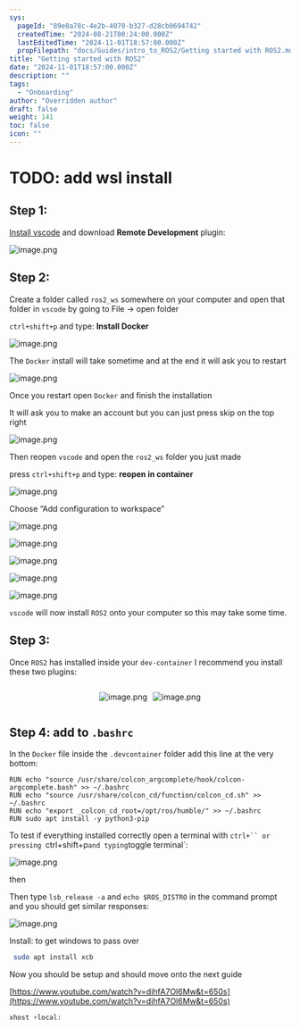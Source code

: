 ```yaml
---
sys:
  pageId: "89e0a78c-4e2b-4070-b327-d28cb0694742"
  createdTime: "2024-08-21T00:24:00.000Z"
  lastEditedTime: "2024-11-01T18:57:00.000Z"
  propFilepath: "docs/Guides/intro_to_ROS2/Getting started with ROS2.md"
title: "Getting started with ROS2"
date: "2024-11-01T18:57:00.000Z"
description: ""
tags:
  - "Onboarding"
author: "Overridden author"
draft: false
weight: 141
toc: false
icon: ""
---
```


# TODO: add wsl install

## Step 1:

[Install vscode](https://code.visualstudio.com/download) and download **Remote Development** plugin:

![image.png](https://prod-files-secure.s3.us-west-2.amazonaws.com/d518164a-d88e-44d1-a4ee-3adb3bd8bce0/efb52993-1881-4a40-b95e-6f020334f022/image.png?X-Amz-Algorithm=AWS4-HMAC-SHA256&X-Amz-Content-Sha256=UNSIGNED-PAYLOAD&X-Amz-Credential=ASIAZI2LB466QI6IRWUN%2F20250422%2Fus-west-2%2Fs3%2Faws4_request&X-Amz-Date=20250422T110746Z&X-Amz-Expires=3600&X-Amz-Security-Token=IQoJb3JpZ2luX2VjEEsaCXVzLXdlc3QtMiJGMEQCIGnM4CI6s0F4A%2FD3EKVpGOYrjBuhL9BOpO5JHRkl1xf%2FAiAP3faEGtYylPWMzsK7tTs49gAJaOe7A7vtrJujT6Yk9iqIBAjU%2F%2F%2F%2F%2F%2F%2F%2F%2F%2F8BEAAaDDYzNzQyMzE4MzgwNSIM2B0wYnbP5VzZdJ%2BPKtwDCkICH%2BMN%2FB62lmDlalr8tkSCrxDKuYciEv1MtpVU5oCK7DsI2WHVDni%2Fg3AgXOU44DvyKWNf63sw1WuJj%2FGmHeVx%2BYqsN9rvUHb557CCnSiiVm%2Bi7GLvcW64iVwtCz3mIiaLN%2FVG42hlJJOUhidOqZUkpK%2F9H4GnWekqB9X5wfkETwrQzvH1ckMeHWXMTytmoFzoGDH3AXSwNzg%2FpelHVzr1PP16xozNZLyN1K6VkpwX7uRnhxlp9O06P5%2B%2Fa4bIssmYG5cBc65OcCaPPLogWRt91fTYKgFaGxnOKnO3jRJYoCzFwQ12n5BuLFQYi9xQdXkznSyy12oMPC8DGEXP5bl6nyFBXFhEIgNGAPMOWkl0s9Yq3tfo0WyxanS34flU2eOaxJQFCZRLFEIrtZ4snxleG6lWeeFn6RJ%2BnSOSHKEYaWx7r1a1vQuJAcql3FoaAs4Mi68ihJzr%2FGV1p9i57%2FPo%2BpfUJYLmuVXFgPk8RrhN%2F%2FVaCkC1AzbaW6%2FZH1oR1tFa62EIb58B1M%2BAQNEB0qOpkff26ShO9AhCo0VugwNQ77hXMnfmKqZ5XeYcK9irbsWl6bvs0rl4jSBCdiudqsI4YslyrWSf3BPVg4SqJU%2Fmyw8CWi6vZlBcAmwwzuudwAY6pgFSKdLdl5WDntFbUo8KE9Qe8j1pr1yAfnrVmRUl8m9Gs8MEhjxAAe1mDdF1peep9cihvvc4CISIwbkRldkmCDtKuWQV%2BQ3%2BoHgYauxdHPNWUSFaD8ZSdl4Fsswqefp1FiTN1RXg9aENBwkegWnfOsEmgfI8tgAq46J0ulMbYhgVwTf19BMDRI1AFljxn7RH4cdTRieHlei8g4VgL%2FtLSpk80oC2aBzI&X-Amz-Signature=ab6eeddc0480c294913b1f43f97f32a88439e07b1bcdec65b1f1d4bad0be40e8&X-Amz-SignedHeaders=host&x-id=GetObject)

## Step 2:

Create a folder called `ros2_ws` somewhere on your computer and open that folder in `vscode` by going to File → open folder 

`ctrl+shift+p` and type: **Install Docker**

![image.png](https://prod-files-secure.s3.us-west-2.amazonaws.com/d518164a-d88e-44d1-a4ee-3adb3bd8bce0/2269dc0e-1cd5-47ff-bceb-c04ad9b2eab0/image.png?X-Amz-Algorithm=AWS4-HMAC-SHA256&X-Amz-Content-Sha256=UNSIGNED-PAYLOAD&X-Amz-Credential=ASIAZI2LB466QI6IRWUN%2F20250422%2Fus-west-2%2Fs3%2Faws4_request&X-Amz-Date=20250422T110746Z&X-Amz-Expires=3600&X-Amz-Security-Token=IQoJb3JpZ2luX2VjEEsaCXVzLXdlc3QtMiJGMEQCIGnM4CI6s0F4A%2FD3EKVpGOYrjBuhL9BOpO5JHRkl1xf%2FAiAP3faEGtYylPWMzsK7tTs49gAJaOe7A7vtrJujT6Yk9iqIBAjU%2F%2F%2F%2F%2F%2F%2F%2F%2F%2F8BEAAaDDYzNzQyMzE4MzgwNSIM2B0wYnbP5VzZdJ%2BPKtwDCkICH%2BMN%2FB62lmDlalr8tkSCrxDKuYciEv1MtpVU5oCK7DsI2WHVDni%2Fg3AgXOU44DvyKWNf63sw1WuJj%2FGmHeVx%2BYqsN9rvUHb557CCnSiiVm%2Bi7GLvcW64iVwtCz3mIiaLN%2FVG42hlJJOUhidOqZUkpK%2F9H4GnWekqB9X5wfkETwrQzvH1ckMeHWXMTytmoFzoGDH3AXSwNzg%2FpelHVzr1PP16xozNZLyN1K6VkpwX7uRnhxlp9O06P5%2B%2Fa4bIssmYG5cBc65OcCaPPLogWRt91fTYKgFaGxnOKnO3jRJYoCzFwQ12n5BuLFQYi9xQdXkznSyy12oMPC8DGEXP5bl6nyFBXFhEIgNGAPMOWkl0s9Yq3tfo0WyxanS34flU2eOaxJQFCZRLFEIrtZ4snxleG6lWeeFn6RJ%2BnSOSHKEYaWx7r1a1vQuJAcql3FoaAs4Mi68ihJzr%2FGV1p9i57%2FPo%2BpfUJYLmuVXFgPk8RrhN%2F%2FVaCkC1AzbaW6%2FZH1oR1tFa62EIb58B1M%2BAQNEB0qOpkff26ShO9AhCo0VugwNQ77hXMnfmKqZ5XeYcK9irbsWl6bvs0rl4jSBCdiudqsI4YslyrWSf3BPVg4SqJU%2Fmyw8CWi6vZlBcAmwwzuudwAY6pgFSKdLdl5WDntFbUo8KE9Qe8j1pr1yAfnrVmRUl8m9Gs8MEhjxAAe1mDdF1peep9cihvvc4CISIwbkRldkmCDtKuWQV%2BQ3%2BoHgYauxdHPNWUSFaD8ZSdl4Fsswqefp1FiTN1RXg9aENBwkegWnfOsEmgfI8tgAq46J0ulMbYhgVwTf19BMDRI1AFljxn7RH4cdTRieHlei8g4VgL%2FtLSpk80oC2aBzI&X-Amz-Signature=5f037b722fe15088409321c3e2d8b46c3290f6610dfcf4fe2f8701bf05533f3b&X-Amz-SignedHeaders=host&x-id=GetObject)

The `Docker` install will take sometime and at the end it will ask you to restart

![image.png](https://prod-files-secure.s3.us-west-2.amazonaws.com/d518164a-d88e-44d1-a4ee-3adb3bd8bce0/ed233f78-be33-4b1f-b89c-9c346c0e961e/image.png?X-Amz-Algorithm=AWS4-HMAC-SHA256&X-Amz-Content-Sha256=UNSIGNED-PAYLOAD&X-Amz-Credential=ASIAZI2LB466QI6IRWUN%2F20250422%2Fus-west-2%2Fs3%2Faws4_request&X-Amz-Date=20250422T110746Z&X-Amz-Expires=3600&X-Amz-Security-Token=IQoJb3JpZ2luX2VjEEsaCXVzLXdlc3QtMiJGMEQCIGnM4CI6s0F4A%2FD3EKVpGOYrjBuhL9BOpO5JHRkl1xf%2FAiAP3faEGtYylPWMzsK7tTs49gAJaOe7A7vtrJujT6Yk9iqIBAjU%2F%2F%2F%2F%2F%2F%2F%2F%2F%2F8BEAAaDDYzNzQyMzE4MzgwNSIM2B0wYnbP5VzZdJ%2BPKtwDCkICH%2BMN%2FB62lmDlalr8tkSCrxDKuYciEv1MtpVU5oCK7DsI2WHVDni%2Fg3AgXOU44DvyKWNf63sw1WuJj%2FGmHeVx%2BYqsN9rvUHb557CCnSiiVm%2Bi7GLvcW64iVwtCz3mIiaLN%2FVG42hlJJOUhidOqZUkpK%2F9H4GnWekqB9X5wfkETwrQzvH1ckMeHWXMTytmoFzoGDH3AXSwNzg%2FpelHVzr1PP16xozNZLyN1K6VkpwX7uRnhxlp9O06P5%2B%2Fa4bIssmYG5cBc65OcCaPPLogWRt91fTYKgFaGxnOKnO3jRJYoCzFwQ12n5BuLFQYi9xQdXkznSyy12oMPC8DGEXP5bl6nyFBXFhEIgNGAPMOWkl0s9Yq3tfo0WyxanS34flU2eOaxJQFCZRLFEIrtZ4snxleG6lWeeFn6RJ%2BnSOSHKEYaWx7r1a1vQuJAcql3FoaAs4Mi68ihJzr%2FGV1p9i57%2FPo%2BpfUJYLmuVXFgPk8RrhN%2F%2FVaCkC1AzbaW6%2FZH1oR1tFa62EIb58B1M%2BAQNEB0qOpkff26ShO9AhCo0VugwNQ77hXMnfmKqZ5XeYcK9irbsWl6bvs0rl4jSBCdiudqsI4YslyrWSf3BPVg4SqJU%2Fmyw8CWi6vZlBcAmwwzuudwAY6pgFSKdLdl5WDntFbUo8KE9Qe8j1pr1yAfnrVmRUl8m9Gs8MEhjxAAe1mDdF1peep9cihvvc4CISIwbkRldkmCDtKuWQV%2BQ3%2BoHgYauxdHPNWUSFaD8ZSdl4Fsswqefp1FiTN1RXg9aENBwkegWnfOsEmgfI8tgAq46J0ulMbYhgVwTf19BMDRI1AFljxn7RH4cdTRieHlei8g4VgL%2FtLSpk80oC2aBzI&X-Amz-Signature=cd4fe3cdfd21c75ec6792d74181fec9b14105baf29b32050951155db0f24574a&X-Amz-SignedHeaders=host&x-id=GetObject)

Once you restart open `Docker` and finish the installation

It will ask you to make an account but you can just press skip on the top right

![image.png](https://prod-files-secure.s3.us-west-2.amazonaws.com/d518164a-d88e-44d1-a4ee-3adb3bd8bce0/21010ad9-1659-4fd9-9f59-9932a09b2a3d/image.png?X-Amz-Algorithm=AWS4-HMAC-SHA256&X-Amz-Content-Sha256=UNSIGNED-PAYLOAD&X-Amz-Credential=ASIAZI2LB466QI6IRWUN%2F20250422%2Fus-west-2%2Fs3%2Faws4_request&X-Amz-Date=20250422T110746Z&X-Amz-Expires=3600&X-Amz-Security-Token=IQoJb3JpZ2luX2VjEEsaCXVzLXdlc3QtMiJGMEQCIGnM4CI6s0F4A%2FD3EKVpGOYrjBuhL9BOpO5JHRkl1xf%2FAiAP3faEGtYylPWMzsK7tTs49gAJaOe7A7vtrJujT6Yk9iqIBAjU%2F%2F%2F%2F%2F%2F%2F%2F%2F%2F8BEAAaDDYzNzQyMzE4MzgwNSIM2B0wYnbP5VzZdJ%2BPKtwDCkICH%2BMN%2FB62lmDlalr8tkSCrxDKuYciEv1MtpVU5oCK7DsI2WHVDni%2Fg3AgXOU44DvyKWNf63sw1WuJj%2FGmHeVx%2BYqsN9rvUHb557CCnSiiVm%2Bi7GLvcW64iVwtCz3mIiaLN%2FVG42hlJJOUhidOqZUkpK%2F9H4GnWekqB9X5wfkETwrQzvH1ckMeHWXMTytmoFzoGDH3AXSwNzg%2FpelHVzr1PP16xozNZLyN1K6VkpwX7uRnhxlp9O06P5%2B%2Fa4bIssmYG5cBc65OcCaPPLogWRt91fTYKgFaGxnOKnO3jRJYoCzFwQ12n5BuLFQYi9xQdXkznSyy12oMPC8DGEXP5bl6nyFBXFhEIgNGAPMOWkl0s9Yq3tfo0WyxanS34flU2eOaxJQFCZRLFEIrtZ4snxleG6lWeeFn6RJ%2BnSOSHKEYaWx7r1a1vQuJAcql3FoaAs4Mi68ihJzr%2FGV1p9i57%2FPo%2BpfUJYLmuVXFgPk8RrhN%2F%2FVaCkC1AzbaW6%2FZH1oR1tFa62EIb58B1M%2BAQNEB0qOpkff26ShO9AhCo0VugwNQ77hXMnfmKqZ5XeYcK9irbsWl6bvs0rl4jSBCdiudqsI4YslyrWSf3BPVg4SqJU%2Fmyw8CWi6vZlBcAmwwzuudwAY6pgFSKdLdl5WDntFbUo8KE9Qe8j1pr1yAfnrVmRUl8m9Gs8MEhjxAAe1mDdF1peep9cihvvc4CISIwbkRldkmCDtKuWQV%2BQ3%2BoHgYauxdHPNWUSFaD8ZSdl4Fsswqefp1FiTN1RXg9aENBwkegWnfOsEmgfI8tgAq46J0ulMbYhgVwTf19BMDRI1AFljxn7RH4cdTRieHlei8g4VgL%2FtLSpk80oC2aBzI&X-Amz-Signature=bc06bfd105c2b0d268232b12b0e4bf3fdf2b7cfc21d187e8e3d6a78c4a402ef0&X-Amz-SignedHeaders=host&x-id=GetObject)

Then reopen `vscode` and open the `ros2_ws` folder you just made

press `ctrl+shift+p` and type: **reopen in container**

![image.png](https://prod-files-secure.s3.us-west-2.amazonaws.com/d518164a-d88e-44d1-a4ee-3adb3bd8bce0/4e93b8c2-41ad-488c-8095-c74205196118/image.png?X-Amz-Algorithm=AWS4-HMAC-SHA256&X-Amz-Content-Sha256=UNSIGNED-PAYLOAD&X-Amz-Credential=ASIAZI2LB466QI6IRWUN%2F20250422%2Fus-west-2%2Fs3%2Faws4_request&X-Amz-Date=20250422T110746Z&X-Amz-Expires=3600&X-Amz-Security-Token=IQoJb3JpZ2luX2VjEEsaCXVzLXdlc3QtMiJGMEQCIGnM4CI6s0F4A%2FD3EKVpGOYrjBuhL9BOpO5JHRkl1xf%2FAiAP3faEGtYylPWMzsK7tTs49gAJaOe7A7vtrJujT6Yk9iqIBAjU%2F%2F%2F%2F%2F%2F%2F%2F%2F%2F8BEAAaDDYzNzQyMzE4MzgwNSIM2B0wYnbP5VzZdJ%2BPKtwDCkICH%2BMN%2FB62lmDlalr8tkSCrxDKuYciEv1MtpVU5oCK7DsI2WHVDni%2Fg3AgXOU44DvyKWNf63sw1WuJj%2FGmHeVx%2BYqsN9rvUHb557CCnSiiVm%2Bi7GLvcW64iVwtCz3mIiaLN%2FVG42hlJJOUhidOqZUkpK%2F9H4GnWekqB9X5wfkETwrQzvH1ckMeHWXMTytmoFzoGDH3AXSwNzg%2FpelHVzr1PP16xozNZLyN1K6VkpwX7uRnhxlp9O06P5%2B%2Fa4bIssmYG5cBc65OcCaPPLogWRt91fTYKgFaGxnOKnO3jRJYoCzFwQ12n5BuLFQYi9xQdXkznSyy12oMPC8DGEXP5bl6nyFBXFhEIgNGAPMOWkl0s9Yq3tfo0WyxanS34flU2eOaxJQFCZRLFEIrtZ4snxleG6lWeeFn6RJ%2BnSOSHKEYaWx7r1a1vQuJAcql3FoaAs4Mi68ihJzr%2FGV1p9i57%2FPo%2BpfUJYLmuVXFgPk8RrhN%2F%2FVaCkC1AzbaW6%2FZH1oR1tFa62EIb58B1M%2BAQNEB0qOpkff26ShO9AhCo0VugwNQ77hXMnfmKqZ5XeYcK9irbsWl6bvs0rl4jSBCdiudqsI4YslyrWSf3BPVg4SqJU%2Fmyw8CWi6vZlBcAmwwzuudwAY6pgFSKdLdl5WDntFbUo8KE9Qe8j1pr1yAfnrVmRUl8m9Gs8MEhjxAAe1mDdF1peep9cihvvc4CISIwbkRldkmCDtKuWQV%2BQ3%2BoHgYauxdHPNWUSFaD8ZSdl4Fsswqefp1FiTN1RXg9aENBwkegWnfOsEmgfI8tgAq46J0ulMbYhgVwTf19BMDRI1AFljxn7RH4cdTRieHlei8g4VgL%2FtLSpk80oC2aBzI&X-Amz-Signature=bc72d36131f320f3ba62dcf7a7e11d2089ce4b98cfcf361ffae33967a56944a2&X-Amz-SignedHeaders=host&x-id=GetObject)

Choose “Add configuration to workspace”

![image.png](https://prod-files-secure.s3.us-west-2.amazonaws.com/d518164a-d88e-44d1-a4ee-3adb3bd8bce0/9560b282-5060-4989-ba37-97e7b2c22476/image.png?X-Amz-Algorithm=AWS4-HMAC-SHA256&X-Amz-Content-Sha256=UNSIGNED-PAYLOAD&X-Amz-Credential=ASIAZI2LB466QI6IRWUN%2F20250422%2Fus-west-2%2Fs3%2Faws4_request&X-Amz-Date=20250422T110746Z&X-Amz-Expires=3600&X-Amz-Security-Token=IQoJb3JpZ2luX2VjEEsaCXVzLXdlc3QtMiJGMEQCIGnM4CI6s0F4A%2FD3EKVpGOYrjBuhL9BOpO5JHRkl1xf%2FAiAP3faEGtYylPWMzsK7tTs49gAJaOe7A7vtrJujT6Yk9iqIBAjU%2F%2F%2F%2F%2F%2F%2F%2F%2F%2F8BEAAaDDYzNzQyMzE4MzgwNSIM2B0wYnbP5VzZdJ%2BPKtwDCkICH%2BMN%2FB62lmDlalr8tkSCrxDKuYciEv1MtpVU5oCK7DsI2WHVDni%2Fg3AgXOU44DvyKWNf63sw1WuJj%2FGmHeVx%2BYqsN9rvUHb557CCnSiiVm%2Bi7GLvcW64iVwtCz3mIiaLN%2FVG42hlJJOUhidOqZUkpK%2F9H4GnWekqB9X5wfkETwrQzvH1ckMeHWXMTytmoFzoGDH3AXSwNzg%2FpelHVzr1PP16xozNZLyN1K6VkpwX7uRnhxlp9O06P5%2B%2Fa4bIssmYG5cBc65OcCaPPLogWRt91fTYKgFaGxnOKnO3jRJYoCzFwQ12n5BuLFQYi9xQdXkznSyy12oMPC8DGEXP5bl6nyFBXFhEIgNGAPMOWkl0s9Yq3tfo0WyxanS34flU2eOaxJQFCZRLFEIrtZ4snxleG6lWeeFn6RJ%2BnSOSHKEYaWx7r1a1vQuJAcql3FoaAs4Mi68ihJzr%2FGV1p9i57%2FPo%2BpfUJYLmuVXFgPk8RrhN%2F%2FVaCkC1AzbaW6%2FZH1oR1tFa62EIb58B1M%2BAQNEB0qOpkff26ShO9AhCo0VugwNQ77hXMnfmKqZ5XeYcK9irbsWl6bvs0rl4jSBCdiudqsI4YslyrWSf3BPVg4SqJU%2Fmyw8CWi6vZlBcAmwwzuudwAY6pgFSKdLdl5WDntFbUo8KE9Qe8j1pr1yAfnrVmRUl8m9Gs8MEhjxAAe1mDdF1peep9cihvvc4CISIwbkRldkmCDtKuWQV%2BQ3%2BoHgYauxdHPNWUSFaD8ZSdl4Fsswqefp1FiTN1RXg9aENBwkegWnfOsEmgfI8tgAq46J0ulMbYhgVwTf19BMDRI1AFljxn7RH4cdTRieHlei8g4VgL%2FtLSpk80oC2aBzI&X-Amz-Signature=152d99b84129ad3fd2726198babc54c90f3ec987c08eccc4fd9d0141899a90a2&X-Amz-SignedHeaders=host&x-id=GetObject)

![image.png](https://prod-files-secure.s3.us-west-2.amazonaws.com/d518164a-d88e-44d1-a4ee-3adb3bd8bce0/2ee63f81-886b-48e8-a553-dc6e5eac99e4/image.png?X-Amz-Algorithm=AWS4-HMAC-SHA256&X-Amz-Content-Sha256=UNSIGNED-PAYLOAD&X-Amz-Credential=ASIAZI2LB466QI6IRWUN%2F20250422%2Fus-west-2%2Fs3%2Faws4_request&X-Amz-Date=20250422T110746Z&X-Amz-Expires=3600&X-Amz-Security-Token=IQoJb3JpZ2luX2VjEEsaCXVzLXdlc3QtMiJGMEQCIGnM4CI6s0F4A%2FD3EKVpGOYrjBuhL9BOpO5JHRkl1xf%2FAiAP3faEGtYylPWMzsK7tTs49gAJaOe7A7vtrJujT6Yk9iqIBAjU%2F%2F%2F%2F%2F%2F%2F%2F%2F%2F8BEAAaDDYzNzQyMzE4MzgwNSIM2B0wYnbP5VzZdJ%2BPKtwDCkICH%2BMN%2FB62lmDlalr8tkSCrxDKuYciEv1MtpVU5oCK7DsI2WHVDni%2Fg3AgXOU44DvyKWNf63sw1WuJj%2FGmHeVx%2BYqsN9rvUHb557CCnSiiVm%2Bi7GLvcW64iVwtCz3mIiaLN%2FVG42hlJJOUhidOqZUkpK%2F9H4GnWekqB9X5wfkETwrQzvH1ckMeHWXMTytmoFzoGDH3AXSwNzg%2FpelHVzr1PP16xozNZLyN1K6VkpwX7uRnhxlp9O06P5%2B%2Fa4bIssmYG5cBc65OcCaPPLogWRt91fTYKgFaGxnOKnO3jRJYoCzFwQ12n5BuLFQYi9xQdXkznSyy12oMPC8DGEXP5bl6nyFBXFhEIgNGAPMOWkl0s9Yq3tfo0WyxanS34flU2eOaxJQFCZRLFEIrtZ4snxleG6lWeeFn6RJ%2BnSOSHKEYaWx7r1a1vQuJAcql3FoaAs4Mi68ihJzr%2FGV1p9i57%2FPo%2BpfUJYLmuVXFgPk8RrhN%2F%2FVaCkC1AzbaW6%2FZH1oR1tFa62EIb58B1M%2BAQNEB0qOpkff26ShO9AhCo0VugwNQ77hXMnfmKqZ5XeYcK9irbsWl6bvs0rl4jSBCdiudqsI4YslyrWSf3BPVg4SqJU%2Fmyw8CWi6vZlBcAmwwzuudwAY6pgFSKdLdl5WDntFbUo8KE9Qe8j1pr1yAfnrVmRUl8m9Gs8MEhjxAAe1mDdF1peep9cihvvc4CISIwbkRldkmCDtKuWQV%2BQ3%2BoHgYauxdHPNWUSFaD8ZSdl4Fsswqefp1FiTN1RXg9aENBwkegWnfOsEmgfI8tgAq46J0ulMbYhgVwTf19BMDRI1AFljxn7RH4cdTRieHlei8g4VgL%2FtLSpk80oC2aBzI&X-Amz-Signature=ddf7e0b50964bb2df1ac460ccf820eb8ddd00c45feb136ec47c186dbb8216538&X-Amz-SignedHeaders=host&x-id=GetObject)

![image.png](https://prod-files-secure.s3.us-west-2.amazonaws.com/d518164a-d88e-44d1-a4ee-3adb3bd8bce0/ae1580b2-b048-407e-aed9-b584224a7a04/image.png?X-Amz-Algorithm=AWS4-HMAC-SHA256&X-Amz-Content-Sha256=UNSIGNED-PAYLOAD&X-Amz-Credential=ASIAZI2LB466QI6IRWUN%2F20250422%2Fus-west-2%2Fs3%2Faws4_request&X-Amz-Date=20250422T110746Z&X-Amz-Expires=3600&X-Amz-Security-Token=IQoJb3JpZ2luX2VjEEsaCXVzLXdlc3QtMiJGMEQCIGnM4CI6s0F4A%2FD3EKVpGOYrjBuhL9BOpO5JHRkl1xf%2FAiAP3faEGtYylPWMzsK7tTs49gAJaOe7A7vtrJujT6Yk9iqIBAjU%2F%2F%2F%2F%2F%2F%2F%2F%2F%2F8BEAAaDDYzNzQyMzE4MzgwNSIM2B0wYnbP5VzZdJ%2BPKtwDCkICH%2BMN%2FB62lmDlalr8tkSCrxDKuYciEv1MtpVU5oCK7DsI2WHVDni%2Fg3AgXOU44DvyKWNf63sw1WuJj%2FGmHeVx%2BYqsN9rvUHb557CCnSiiVm%2Bi7GLvcW64iVwtCz3mIiaLN%2FVG42hlJJOUhidOqZUkpK%2F9H4GnWekqB9X5wfkETwrQzvH1ckMeHWXMTytmoFzoGDH3AXSwNzg%2FpelHVzr1PP16xozNZLyN1K6VkpwX7uRnhxlp9O06P5%2B%2Fa4bIssmYG5cBc65OcCaPPLogWRt91fTYKgFaGxnOKnO3jRJYoCzFwQ12n5BuLFQYi9xQdXkznSyy12oMPC8DGEXP5bl6nyFBXFhEIgNGAPMOWkl0s9Yq3tfo0WyxanS34flU2eOaxJQFCZRLFEIrtZ4snxleG6lWeeFn6RJ%2BnSOSHKEYaWx7r1a1vQuJAcql3FoaAs4Mi68ihJzr%2FGV1p9i57%2FPo%2BpfUJYLmuVXFgPk8RrhN%2F%2FVaCkC1AzbaW6%2FZH1oR1tFa62EIb58B1M%2BAQNEB0qOpkff26ShO9AhCo0VugwNQ77hXMnfmKqZ5XeYcK9irbsWl6bvs0rl4jSBCdiudqsI4YslyrWSf3BPVg4SqJU%2Fmyw8CWi6vZlBcAmwwzuudwAY6pgFSKdLdl5WDntFbUo8KE9Qe8j1pr1yAfnrVmRUl8m9Gs8MEhjxAAe1mDdF1peep9cihvvc4CISIwbkRldkmCDtKuWQV%2BQ3%2BoHgYauxdHPNWUSFaD8ZSdl4Fsswqefp1FiTN1RXg9aENBwkegWnfOsEmgfI8tgAq46J0ulMbYhgVwTf19BMDRI1AFljxn7RH4cdTRieHlei8g4VgL%2FtLSpk80oC2aBzI&X-Amz-Signature=c34459d614bb00df43882c86cb3f3025adea2857341363b630bf0737cfda7a7b&X-Amz-SignedHeaders=host&x-id=GetObject)

![image.png](https://prod-files-secure.s3.us-west-2.amazonaws.com/d518164a-d88e-44d1-a4ee-3adb3bd8bce0/53255b28-f75e-430f-b9e3-c0ac8577e42b/image.png?X-Amz-Algorithm=AWS4-HMAC-SHA256&X-Amz-Content-Sha256=UNSIGNED-PAYLOAD&X-Amz-Credential=ASIAZI2LB466QI6IRWUN%2F20250422%2Fus-west-2%2Fs3%2Faws4_request&X-Amz-Date=20250422T110746Z&X-Amz-Expires=3600&X-Amz-Security-Token=IQoJb3JpZ2luX2VjEEsaCXVzLXdlc3QtMiJGMEQCIGnM4CI6s0F4A%2FD3EKVpGOYrjBuhL9BOpO5JHRkl1xf%2FAiAP3faEGtYylPWMzsK7tTs49gAJaOe7A7vtrJujT6Yk9iqIBAjU%2F%2F%2F%2F%2F%2F%2F%2F%2F%2F8BEAAaDDYzNzQyMzE4MzgwNSIM2B0wYnbP5VzZdJ%2BPKtwDCkICH%2BMN%2FB62lmDlalr8tkSCrxDKuYciEv1MtpVU5oCK7DsI2WHVDni%2Fg3AgXOU44DvyKWNf63sw1WuJj%2FGmHeVx%2BYqsN9rvUHb557CCnSiiVm%2Bi7GLvcW64iVwtCz3mIiaLN%2FVG42hlJJOUhidOqZUkpK%2F9H4GnWekqB9X5wfkETwrQzvH1ckMeHWXMTytmoFzoGDH3AXSwNzg%2FpelHVzr1PP16xozNZLyN1K6VkpwX7uRnhxlp9O06P5%2B%2Fa4bIssmYG5cBc65OcCaPPLogWRt91fTYKgFaGxnOKnO3jRJYoCzFwQ12n5BuLFQYi9xQdXkznSyy12oMPC8DGEXP5bl6nyFBXFhEIgNGAPMOWkl0s9Yq3tfo0WyxanS34flU2eOaxJQFCZRLFEIrtZ4snxleG6lWeeFn6RJ%2BnSOSHKEYaWx7r1a1vQuJAcql3FoaAs4Mi68ihJzr%2FGV1p9i57%2FPo%2BpfUJYLmuVXFgPk8RrhN%2F%2FVaCkC1AzbaW6%2FZH1oR1tFa62EIb58B1M%2BAQNEB0qOpkff26ShO9AhCo0VugwNQ77hXMnfmKqZ5XeYcK9irbsWl6bvs0rl4jSBCdiudqsI4YslyrWSf3BPVg4SqJU%2Fmyw8CWi6vZlBcAmwwzuudwAY6pgFSKdLdl5WDntFbUo8KE9Qe8j1pr1yAfnrVmRUl8m9Gs8MEhjxAAe1mDdF1peep9cihvvc4CISIwbkRldkmCDtKuWQV%2BQ3%2BoHgYauxdHPNWUSFaD8ZSdl4Fsswqefp1FiTN1RXg9aENBwkegWnfOsEmgfI8tgAq46J0ulMbYhgVwTf19BMDRI1AFljxn7RH4cdTRieHlei8g4VgL%2FtLSpk80oC2aBzI&X-Amz-Signature=7ed4f71bc771207ef86aaf358af880923d568c2ccb0229c5a6e6739517d64646&X-Amz-SignedHeaders=host&x-id=GetObject)

![image.png](https://prod-files-secure.s3.us-west-2.amazonaws.com/d518164a-d88e-44d1-a4ee-3adb3bd8bce0/7c562767-5af9-4ffb-97d1-327bcdf4ee00/image.png?X-Amz-Algorithm=AWS4-HMAC-SHA256&X-Amz-Content-Sha256=UNSIGNED-PAYLOAD&X-Amz-Credential=ASIAZI2LB466QI6IRWUN%2F20250422%2Fus-west-2%2Fs3%2Faws4_request&X-Amz-Date=20250422T110746Z&X-Amz-Expires=3600&X-Amz-Security-Token=IQoJb3JpZ2luX2VjEEsaCXVzLXdlc3QtMiJGMEQCIGnM4CI6s0F4A%2FD3EKVpGOYrjBuhL9BOpO5JHRkl1xf%2FAiAP3faEGtYylPWMzsK7tTs49gAJaOe7A7vtrJujT6Yk9iqIBAjU%2F%2F%2F%2F%2F%2F%2F%2F%2F%2F8BEAAaDDYzNzQyMzE4MzgwNSIM2B0wYnbP5VzZdJ%2BPKtwDCkICH%2BMN%2FB62lmDlalr8tkSCrxDKuYciEv1MtpVU5oCK7DsI2WHVDni%2Fg3AgXOU44DvyKWNf63sw1WuJj%2FGmHeVx%2BYqsN9rvUHb557CCnSiiVm%2Bi7GLvcW64iVwtCz3mIiaLN%2FVG42hlJJOUhidOqZUkpK%2F9H4GnWekqB9X5wfkETwrQzvH1ckMeHWXMTytmoFzoGDH3AXSwNzg%2FpelHVzr1PP16xozNZLyN1K6VkpwX7uRnhxlp9O06P5%2B%2Fa4bIssmYG5cBc65OcCaPPLogWRt91fTYKgFaGxnOKnO3jRJYoCzFwQ12n5BuLFQYi9xQdXkznSyy12oMPC8DGEXP5bl6nyFBXFhEIgNGAPMOWkl0s9Yq3tfo0WyxanS34flU2eOaxJQFCZRLFEIrtZ4snxleG6lWeeFn6RJ%2BnSOSHKEYaWx7r1a1vQuJAcql3FoaAs4Mi68ihJzr%2FGV1p9i57%2FPo%2BpfUJYLmuVXFgPk8RrhN%2F%2FVaCkC1AzbaW6%2FZH1oR1tFa62EIb58B1M%2BAQNEB0qOpkff26ShO9AhCo0VugwNQ77hXMnfmKqZ5XeYcK9irbsWl6bvs0rl4jSBCdiudqsI4YslyrWSf3BPVg4SqJU%2Fmyw8CWi6vZlBcAmwwzuudwAY6pgFSKdLdl5WDntFbUo8KE9Qe8j1pr1yAfnrVmRUl8m9Gs8MEhjxAAe1mDdF1peep9cihvvc4CISIwbkRldkmCDtKuWQV%2BQ3%2BoHgYauxdHPNWUSFaD8ZSdl4Fsswqefp1FiTN1RXg9aENBwkegWnfOsEmgfI8tgAq46J0ulMbYhgVwTf19BMDRI1AFljxn7RH4cdTRieHlei8g4VgL%2FtLSpk80oC2aBzI&X-Amz-Signature=d3eb41a555e94e1ade6b16cb115a4b0ffd64d8eb5e297b98ba2bce0cfe46aa1e&X-Amz-SignedHeaders=host&x-id=GetObject)

`vscode` will now install `ROS2` onto your computer so this may take some time.

## Step 3:

Once `ROS2` has installed inside your `dev-container` I recommend you install these two plugins:

<div style="display: flex;flex-direction: row; column-gap:10px; max-width: 630px;justify-content: center;">
<div>

![image.png](https://prod-files-secure.s3.us-west-2.amazonaws.com/d518164a-d88e-44d1-a4ee-3adb3bd8bce0/3fc3d550-5a54-4ba1-ba6b-faa01cdb7369/image.png?X-Amz-Algorithm=AWS4-HMAC-SHA256&X-Amz-Content-Sha256=UNSIGNED-PAYLOAD&X-Amz-Credential=ASIAZI2LB466WS4KFSQD%2F20250422%2Fus-west-2%2Fs3%2Faws4_request&X-Amz-Date=20250422T110751Z&X-Amz-Expires=3600&X-Amz-Security-Token=IQoJb3JpZ2luX2VjEEsaCXVzLXdlc3QtMiJIMEYCIQDnP%2FgwMqqv%2FiLpT8dV2ErKeicMrGHC%2BFLPegjsk1GHMgIhALREPCySXNntuY3f3vySxWYjfqetp04xOLlWDJx6%2FchOKogECNT%2F%2F%2F%2F%2F%2F%2F%2F%2F%2FwEQABoMNjM3NDIzMTgzODA1IgxPlpL7x0KDKT3NuqYq3APmaS6Xd3e2mMVwd9b9vHsrAhNApVj1GK%2FrL9ZS35Z4eIV5iFvnG32B0sdi81A8TMM5vzbQIMqbKjQiITa7%2FUnvZJgeyZIjkOvcNAasjrXAywIvPEtt0vne56IjOypvgoUQiq5e1STzG6wGzPzuzD%2BDmayJOtS%2F7nJS4uk0F650XG5yyPkbZPgpPe0D9FArZqxQjeJongAhjmTp0fVP1J%2FgzWv%2BxfCaMQ5V1B5AGUXLImVJvmX2Ge1dD965wtbW%2F4OLa%2F6gd6o8IieMfTAuOHwOs%2B5GzGihAApvtslqSsixX9BnIgF%2F7Pjfx%2BUZ%2BGVgmzDOgmhcm%2BNJdIxcggR0Dei%2FYmKBOrCtFNkx6M5MiX8MtVP23ENmlNyV11EXNYF7r3PFW9tjUol389SFLxEDY4IRPUn5AJqJgt6ABgPr9eqrnhgLnk28e2A1VE03BL46wqqOwqj%2Fo%2B25%2FZbkdMeOzEk6kDObEgVzIg9UXy8bYiSyhFXomk4L3aGAfzqz1WQbpl%2Bcq8KWxhzkRL3uPMB%2B%2Fa9TU2yedmQ%2BFGv%2FtbTb0fcEj%2BFN99IDFOWIwWGRcD99j2qqluZkMratDfJrUYfBw%2B6MvRt80rL%2BEp92LeCehZ4e%2Bs4m4aaQ6LvB%2BtkS4TDH553ABjqkAR9bOmHMbCdYnWiw1VbB5A76OcO2tzJ3FbnO91iL7O2kbMFx72nO6yYv2rnqVvAJKbTUTTbmp5KC3g7GMTTeex9AN9hblOIRmY2g7QYrblmYOj2lXVaTVE3kkudImVBG4nU0jMhWTSI9hB9VTt0IVJpbh2idzBA7SOuagJh2f7S6Cst5cU2VJeTj49RM70ubF3M9s8OBGVpcNiZuwTNhepywDewz&X-Amz-Signature=b005cd70c7404eefbf5b60704df62e992d016274d1926a425d1109bdea56d57a&X-Amz-SignedHeaders=host&x-id=GetObject)

</div>
<div>

![image.png](https://prod-files-secure.s3.us-west-2.amazonaws.com/d518164a-d88e-44d1-a4ee-3adb3bd8bce0/d994cc66-13c2-4093-a5a3-f84cf4601a82/image.png?X-Amz-Algorithm=AWS4-HMAC-SHA256&X-Amz-Content-Sha256=UNSIGNED-PAYLOAD&X-Amz-Credential=ASIAZI2LB4662PAC7J6H%2F20250422%2Fus-west-2%2Fs3%2Faws4_request&X-Amz-Date=20250422T110751Z&X-Amz-Expires=3600&X-Amz-Security-Token=IQoJb3JpZ2luX2VjEEsaCXVzLXdlc3QtMiJGMEQCIHgz%2FFhwsLmGmRdAn6XE%2BCXOdiG%2FCkmwAgd5f6RkOqf4AiAjoHlfO0pVZZ7qZQS2b%2BwUvJlD4hyaHMyKFOVYcnO8yiqIBAjU%2F%2F%2F%2F%2F%2F%2F%2F%2F%2F8BEAAaDDYzNzQyMzE4MzgwNSIMoU%2FwUkxyopsoYrtpKtwDjHscIRne3vd%2FENO8WB%2F%2BaAhhjaxOTfCjaX%2Bwt616nTkKNKGI8rdKOnV2PSzuSVfjeyHrrMYyngwEiEyvaMZ72QUKfGtvWprafjfafCcXLvdJhR5%2BS%2FZ6xUAADqhQszNONcPQ45JVbmyGain1RlduxI5lJpcZp3Sd69%2B%2B8NsRAChbM6VEMXKY997Ee1i4ToEChuoAJrfIlMcTzX5NARFyZcacQlDyg8wuuxbZhM0SJ1zGwhfLkdGHv7r%2F79e10DF8yncpV3Wa%2Bt%2Fw%2BG3e2OaYsTwJvRIC4g0LnFO0fwRRISsPLn0a%2Fqo8tGnCbjiHAtPZBJKAMyjuGfYUL28sK9df%2FeRGrEhfOpiXFQdgesUVp6DkvVAIqvNxiuWLbo9%2FYZMZEV2ubW2Ad9745DfMwS0r64ZTnB%2FySRabZBZv9QIvXqZEAA5A%2ByPyJEUyAyJiiE7Tff76j0lIo0pIF%2B6Uw8m9zIkPCw06rcXSkr%2FeObfGdU3NCKDaVvvN8I0dINUpZJx%2FWw%2Fe5%2B2PkGw3iQSYDvClN92V9gNH1663PcVfdO6hsueAf86lBoQdeHHrep4KBSmu4CD38%2BRkfSb4Jx0jZjuh0Ic8xrYSs4X%2BT8VeOhuuzgYxE5%2BfjMDsh0iNBqEwm%2BGdwAY6pgEyCjy94srsytKn7lC%2Flr%2FgNrmDUZ5OFI2J6RMQGxp7GuwrLkHFkPDawf261hJ5f5OlBo0QFowY3sRNGkaeZ2bqxefAdq0ZsnG4Eqn4VaSRzS9PkIxOSm1SSM3jTFbte%2BlVdYuUu%2BEEdoEj4xS2GHrPZMRsrAX3LbWy0b3FCPi6xWgA%2BomFM1Vv%2Ft6I24fby%2BK5lJbZZ9xjG8Bv8kRxIcL%2FvcE5zKTF&X-Amz-Signature=1b556effe6d7647481de1dcfe3cfe819ec4886603a4e1a722f243f680808dc7e&X-Amz-SignedHeaders=host&x-id=GetObject)

</div>
</div>

## Step 4: add to `.bashrc`

In the `Docker` file inside the `.devcontainer` folder add this line at the very bottom: 

```docker
RUN echo "source /usr/share/colcon_argcomplete/hook/colcon-argcomplete.bash" >> ~/.bashrc
RUN echo "source /usr/share/colcon_cd/function/colcon_cd.sh" >> ~/.bashrc
RUN echo "export _colcon_cd_root=/opt/ros/humble/" >> ~/.bashrc
RUN sudo apt install -y python3-pip 
```

To test if everything installed correctly open a terminal with `ctrl+`` or pressing `ctrl+shift+p` and typing `toggle terminal`:

![image.png](https://prod-files-secure.s3.us-west-2.amazonaws.com/d518164a-d88e-44d1-a4ee-3adb3bd8bce0/6a4943d8-b04e-4c02-9a58-775f3384d1a5/image.png?X-Amz-Algorithm=AWS4-HMAC-SHA256&X-Amz-Content-Sha256=UNSIGNED-PAYLOAD&X-Amz-Credential=ASIAZI2LB466QI6IRWUN%2F20250422%2Fus-west-2%2Fs3%2Faws4_request&X-Amz-Date=20250422T110746Z&X-Amz-Expires=3600&X-Amz-Security-Token=IQoJb3JpZ2luX2VjEEsaCXVzLXdlc3QtMiJGMEQCIGnM4CI6s0F4A%2FD3EKVpGOYrjBuhL9BOpO5JHRkl1xf%2FAiAP3faEGtYylPWMzsK7tTs49gAJaOe7A7vtrJujT6Yk9iqIBAjU%2F%2F%2F%2F%2F%2F%2F%2F%2F%2F8BEAAaDDYzNzQyMzE4MzgwNSIM2B0wYnbP5VzZdJ%2BPKtwDCkICH%2BMN%2FB62lmDlalr8tkSCrxDKuYciEv1MtpVU5oCK7DsI2WHVDni%2Fg3AgXOU44DvyKWNf63sw1WuJj%2FGmHeVx%2BYqsN9rvUHb557CCnSiiVm%2Bi7GLvcW64iVwtCz3mIiaLN%2FVG42hlJJOUhidOqZUkpK%2F9H4GnWekqB9X5wfkETwrQzvH1ckMeHWXMTytmoFzoGDH3AXSwNzg%2FpelHVzr1PP16xozNZLyN1K6VkpwX7uRnhxlp9O06P5%2B%2Fa4bIssmYG5cBc65OcCaPPLogWRt91fTYKgFaGxnOKnO3jRJYoCzFwQ12n5BuLFQYi9xQdXkznSyy12oMPC8DGEXP5bl6nyFBXFhEIgNGAPMOWkl0s9Yq3tfo0WyxanS34flU2eOaxJQFCZRLFEIrtZ4snxleG6lWeeFn6RJ%2BnSOSHKEYaWx7r1a1vQuJAcql3FoaAs4Mi68ihJzr%2FGV1p9i57%2FPo%2BpfUJYLmuVXFgPk8RrhN%2F%2FVaCkC1AzbaW6%2FZH1oR1tFa62EIb58B1M%2BAQNEB0qOpkff26ShO9AhCo0VugwNQ77hXMnfmKqZ5XeYcK9irbsWl6bvs0rl4jSBCdiudqsI4YslyrWSf3BPVg4SqJU%2Fmyw8CWi6vZlBcAmwwzuudwAY6pgFSKdLdl5WDntFbUo8KE9Qe8j1pr1yAfnrVmRUl8m9Gs8MEhjxAAe1mDdF1peep9cihvvc4CISIwbkRldkmCDtKuWQV%2BQ3%2BoHgYauxdHPNWUSFaD8ZSdl4Fsswqefp1FiTN1RXg9aENBwkegWnfOsEmgfI8tgAq46J0ulMbYhgVwTf19BMDRI1AFljxn7RH4cdTRieHlei8g4VgL%2FtLSpk80oC2aBzI&X-Amz-Signature=c60a176ffa0a20afc461fda2d78166849bebce32266ba1e884cb77301069f27a&X-Amz-SignedHeaders=host&x-id=GetObject)

then 

Then type `lsb_release -a` and `echo $ROS_DISTRO` in the command prompt and you should get similar responses:

![image.png](https://prod-files-secure.s3.us-west-2.amazonaws.com/d518164a-d88e-44d1-a4ee-3adb3bd8bce0/3e635dec-a805-4e85-8b9e-d000e5b71a4e/image.png?X-Amz-Algorithm=AWS4-HMAC-SHA256&X-Amz-Content-Sha256=UNSIGNED-PAYLOAD&X-Amz-Credential=ASIAZI2LB466QI6IRWUN%2F20250422%2Fus-west-2%2Fs3%2Faws4_request&X-Amz-Date=20250422T110746Z&X-Amz-Expires=3600&X-Amz-Security-Token=IQoJb3JpZ2luX2VjEEsaCXVzLXdlc3QtMiJGMEQCIGnM4CI6s0F4A%2FD3EKVpGOYrjBuhL9BOpO5JHRkl1xf%2FAiAP3faEGtYylPWMzsK7tTs49gAJaOe7A7vtrJujT6Yk9iqIBAjU%2F%2F%2F%2F%2F%2F%2F%2F%2F%2F8BEAAaDDYzNzQyMzE4MzgwNSIM2B0wYnbP5VzZdJ%2BPKtwDCkICH%2BMN%2FB62lmDlalr8tkSCrxDKuYciEv1MtpVU5oCK7DsI2WHVDni%2Fg3AgXOU44DvyKWNf63sw1WuJj%2FGmHeVx%2BYqsN9rvUHb557CCnSiiVm%2Bi7GLvcW64iVwtCz3mIiaLN%2FVG42hlJJOUhidOqZUkpK%2F9H4GnWekqB9X5wfkETwrQzvH1ckMeHWXMTytmoFzoGDH3AXSwNzg%2FpelHVzr1PP16xozNZLyN1K6VkpwX7uRnhxlp9O06P5%2B%2Fa4bIssmYG5cBc65OcCaPPLogWRt91fTYKgFaGxnOKnO3jRJYoCzFwQ12n5BuLFQYi9xQdXkznSyy12oMPC8DGEXP5bl6nyFBXFhEIgNGAPMOWkl0s9Yq3tfo0WyxanS34flU2eOaxJQFCZRLFEIrtZ4snxleG6lWeeFn6RJ%2BnSOSHKEYaWx7r1a1vQuJAcql3FoaAs4Mi68ihJzr%2FGV1p9i57%2FPo%2BpfUJYLmuVXFgPk8RrhN%2F%2FVaCkC1AzbaW6%2FZH1oR1tFa62EIb58B1M%2BAQNEB0qOpkff26ShO9AhCo0VugwNQ77hXMnfmKqZ5XeYcK9irbsWl6bvs0rl4jSBCdiudqsI4YslyrWSf3BPVg4SqJU%2Fmyw8CWi6vZlBcAmwwzuudwAY6pgFSKdLdl5WDntFbUo8KE9Qe8j1pr1yAfnrVmRUl8m9Gs8MEhjxAAe1mDdF1peep9cihvvc4CISIwbkRldkmCDtKuWQV%2BQ3%2BoHgYauxdHPNWUSFaD8ZSdl4Fsswqefp1FiTN1RXg9aENBwkegWnfOsEmgfI8tgAq46J0ulMbYhgVwTf19BMDRI1AFljxn7RH4cdTRieHlei8g4VgL%2FtLSpk80oC2aBzI&X-Amz-Signature=7b6f0f2f03baf3b76a5f8b8237418efb74776256de99fe65bc47b5f8ebfb1989&X-Amz-SignedHeaders=host&x-id=GetObject)

Install:  to get windows to pass over

```bash
 sudo apt install xcb
```

Now you should be setup and should move onto the next guide 

[https://www.youtube.com/watch?v=dihfA7Ol6Mw&t=650s](https://www.youtube.com/watch?v=dihfA7Ol6Mw&t=650s)

```python
xhost +local:
```
